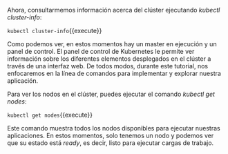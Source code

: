 Ahora, consultarmemos información acerca del clúster ejecutando *kubectl cluster-info*:

`kubectl cluster-info`{{execute}}

Como podemos ver, en estos momentos hay un master en ejecución y un panel de control. El panel de control de Kubernetes le permite ver información sobre los diferentes elementos desplegados en el clúster a través de una interfaz web. De todos modos, durante este tutorial, nos enfocaremos en la línea de comandos para implementar y explorar nuestra aplicación.

Para ver los nodos en el clúster, puedes ejecutar el comando *kubectl get nodes*:

`kubectl get nodes`{{execute}}

Este comando muestra todos los nodos disponibles para ejecutar nuestras aplicaciones. En estos momentos, solo tenemos un nodo y podemos ver que su estado está *ready*, es decir, listo para ejecutar cargas de trabajo.
